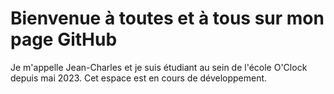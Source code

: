 # Bienvenue à toutes et à tous sur mon page GitHub
Je m'appelle Jean-Charles et je suis étudiant au sein de l'école O'Clock depuis mai 2023.
Cet espace est en cours de développement.
